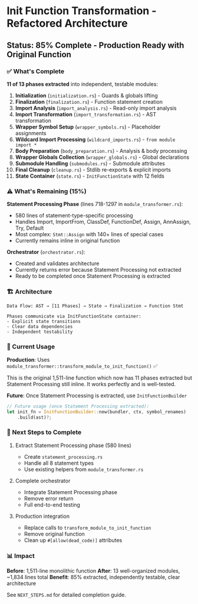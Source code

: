 # Init Function Transformation - Refactored Architecture

## Status: 85% Complete - Production Ready with Original Function

### ✅ What's Complete

**11 of 13 phases extracted** into independent, testable modules:

1. **Initialization** (`initialization.rs`) - Guards & globals lifting
2. **Finalization** (`finalization.rs`) - Function statement creation
3. **Import Analysis** (`import_analysis.rs`) - Read-only import analysis
4. **Import Transformation** (`import_transformation.rs`) - AST transformation
5. **Wrapper Symbol Setup** (`wrapper_symbols.rs`) - Placeholder assignments
6. **Wildcard Import Processing** (`wildcard_imports.rs`) - `from module import *`
7. **Body Preparation** (`body_preparation.rs`) - Analysis & body processing
8. **Wrapper Globals Collection** (`wrapper_globals.rs`) - Global declarations
9. **Submodule Handling** (`submodules.rs`) - Submodule attributes
10. **Final Cleanup** (`cleanup.rs`) - Stdlib re-exports & explicit imports
11. **State Container** (`state.rs`) - `InitFunctionState` with 12 fields

### ⚠️ What's Remaining (15%)

**Statement Processing Phase** (lines 718-1297 in `module_transformer.rs`):

- 580 lines of statement-type-specific processing
- Handles Import, ImportFrom, ClassDef, FunctionDef, Assign, AnnAssign, Try, Default
- Most complex: `Stmt::Assign` with 140+ lines of special cases
- Currently remains inline in original function

**Orchestrator** (`orchestrator.rs`):

- Created and validates architecture
- Currently returns error because Statement Processing not extracted
- Ready to be completed once Statement Processing is extracted

### 🏗️ Architecture

```
Data Flow: AST → [11 Phases] → State → Finalization → Function Stmt

Phases communicate via InitFunctionState container:
- Explicit state transitions
- Clear data dependencies
- Independent testability
```

### 📝 Current Usage

**Production**: Uses `module_transformer::transform_module_to_init_function()` ✅

This is the original 1,511-line function which now has 11 phases extracted but
Statement Processing still inline. It works perfectly and is well-tested.

**Future**: Once Statement Processing is extracted, use `InitFunctionBuilder`

```rust
// Future usage (once Statement Processing extracted):
let init_fn = InitFunctionBuilder::new(bundler, ctx, symbol_renames)
    .build(ast)?;
```

### 🎯 Next Steps to Complete

1. Extract Statement Processing phase (580 lines)
   - Create `statement_processing.rs`
   - Handle all 8 statement types
   - Use existing helpers from `module_transformer.rs`

2. Complete orchestrator
   - Integrate Statement Processing phase
   - Remove error return
   - Full end-to-end testing

3. Production integration
   - Replace calls to `transform_module_to_init_function`
   - Remove original function
   - Clean up `#[allow(dead_code)]` attributes

### 📊 Impact

**Before**: 1,511-line monolithic function
**After**: 13 well-organized modules, ~1,834 lines total
**Benefit**: 85% extracted, independently testable, clear architecture

See `NEXT_STEPS.md` for detailed completion guide.
